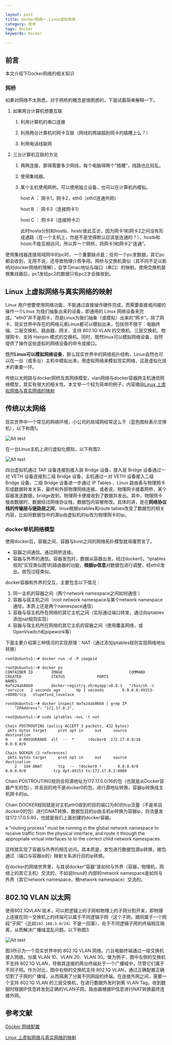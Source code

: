 ```yaml
---

layout: post
title: Docker网络一,Linux虚拟网络
category: 技术
tags: Docker
keywords: Docker

---
```


## 前言

本文介绍下Docker网络的相关知识

### 网桥

如果对网络不太熟悉，对于网桥的概念是很困惑的，下面试着简单解释一下。

1. 如果两台计算机想要互联

    1. 利用计算机的串口连接

    2. 利用两台计算机的网卡互联（网线的两端插到网卡的插槽上么？）

    3. 利用电话线联网

2. 三台计算机互联的方法

    1. 两两连接，那得需要多少网线，每个电脑得两个“插槽”，线路也比较乱。
    
    2. 使用集线器。

    3. 某个主机使用网桥。可以使用独立设备，也可以在计算机内模拟。

        host A ： 网卡1，网卡2，eth0（eth0连通外网）
    
        host B ： 网卡3（连接网卡1）
    
        host C ： 网卡4（连接网卡2）

        此时hosta分别和hostb、hostc彼此互访，因为网卡1和网卡2之间没有形成通路（在一个主机上，你是不是觉得默认应该是连通的？），hostb和hostc不能互相访问，所以弄一个网桥，将网卡1和网卡2“连通”。
        
使用集线器连接局域网中的pc时，一个重要缺点是：任何一个pc发数据，其它pc都会收到，无用不说，还导致物理介质争用。网桥与交换机类似（其不同不足以影响对docker网络的理解），会学习mac地址与端口（串口）的映射。使用交换机替换集线器后，pc1发给pc2的数据只有pc2才会接收到。

## Linux 上虚拟网络与真实网络的映射

Linux 用户想要使用网络功能，不能通过直接操作硬件完成，而需要直接或间接的操作一个Linux 为我们抽象出来的设备，即通用的 Linux 网络设备来完成。“eth0”并不是网卡，而是Linux为我们抽象（或模拟）出来的“网卡”。除了网卡，现实世界中存在的网络元素Linux都可以模拟出来，包括但不限于：电脑终端、二层交换机、路由器、网关、支持 802.1Q VLAN 的交换机、三层交换机、物理网卡、支持 Hairpin 模式的交换机。同时，既然linux可以模拟网络设备，自然提供了操作这些虚拟的网络设备的命令或接口。

既然**Linux可以模拟网络设备**，那么现实世界中的网络拓扑结构，Linux自然也可以在一台（或多台）主机中模拟出来。用虚拟网络来模拟现实网络，这是虚拟化技术的重要一环。

传统以太网路与docker网桥及其网络模型，vlan网络与docker容器跨主机通信网络模型，其实有很大的相关性。本文举一个较为简单的例子。内容摘自[Linux 上虚拟网络与真实网络的映射][]

## 传统以太网络

现实世界中一个常见的网络环境，小公司的局域网经常这么干（蓝色图标表示交换机），以下称图1。

![Alt text](/public/upload/docker/traditional_lan_architecture.jpg)

在一台Linux主机上进行虚拟化模拟，以下称图2.

![Alt text](/public/upload/docker/virtual_lan_architecture.jpg)

四台虚拟机通过 TAP 设备连接到接入层 Bridge 设备，接入层 Bridge 设备通过一对 VETH 设备连接到二级 Bridge 设备，主机通过一对 VETH 设备接入二级 Bridge 设备。二级 Bridge 设备进一步通过 IP Tables 、Linux 路由表与物理网卡形成数据转发关系，最终和外部物理网络连接。或者说，物理网卡接着网桥，某个容器发送数据，bridge收到，物理网卡便接收到了数据并发出。其中，物理网卡接收数据时，数据经过网络协议栈，数据包内容被修改。具体的讲，是在**网络协议栈的传输层与链路层之间**，linux根据iptables和route tables改变了数据包的相关内容，比如将数据包中的源ip由虚拟机的ip改为物理网卡的ip。


### docker单机网络模型

使用docker后，容器之间、容器与host之间的网络拓扑模型就毋庸赘言了。

- 容器之间通信。通过网桥连接。
- 容器与外界的通信。容器发包时，数据从容器出发，经过docker0，“iptables规则”实现类似图1的路由器的功能，**根据ip信息**对数据包进行调整，经eth0发出。收包过程类似。

docker容器和外界的交互，主要包含以下情况：

1. 同一主机的容器之间（两个network namespace之间如何通信 ）
2. 容器与宿主机之间（root network namespace与某个network namespace通信，本质上还是两个namespace通信）
3. 容器与宿主机所在网络的其它主机之间（实际通过端口转发，通过向iptables添加nat规则实现）
4. 容器与宿主机所在网络的其它主机的容器之间（使用覆盖网络，或OpenVswitch和pipework等）

下面主要介绍第三种情况的实现原理：NAT（通过添加iptables规则实现网络地址转换）


    root@ubuntu1:~# docker run -d -P imageid
    
    root@ubuntu1:~# docker ps
    CONTAINER ID        IMAGE                             COMMAND                CREATED             STATUS              PORTS                     NAMES
    0afe24ab86b8        docker-registry.sh/myapp:v0.0.1   "/bin/sh -c 'service   2 seconds ago       Up 1 seconds        0.0.0.0:49153->8080/tcp   stupefied_lovelace
    
    root@ubuntu1:~# docker inspect 0afe24ab86b8 | grep IP
        "IPAddress": "172.17.0.2",

    root@ubuntu1:~# sudo iptables -nvL -t nat
    
    Chain POSTROUTING (policy ACCEPT 3 packets, 432 bytes)
     pkts bytes target     prot opt in     out     source               destination
    0     0 MASQUERADE  all  --  *      !docker0  172.17.0.0/16        0.0.0.0/0

    Chain DOCKER (2 references)
     pkts bytes target     prot opt in     out     source               destination
        2   104 DNAT       tcp  --  !docker0 *       0.0.0.0/0            0.0.0.0/0            tcp dpt:49153 to:172.17.0.2:8080

Chain POSTROUTING规则会将源地址为172.17.0.0/16的包（也就是从Docker容器产生的包），并且目的地不是docker0的包，进行源地址转换，容器ip转换成主机网卡的ip。

Chain DOCKER规则就是对主机eth0收到的目的端口为80的tcp流量（不是来自docker0的包）进行DNAT转换，数据包目的ip由主机ip转换为容器ip，将流量发往172.17.0.5:80，也就是我们上面创建的docker容器。

a “routing process” must be running in the global network namespace to receive traffic from the physical interface, and route it through the appropriate virtual interfaces to to the correct child network namespaces. 

这样就实现了容器与外界的相互访问。其本质是，发包进行数据包源ip转换，接包通过（端口与容器ip的）映射关系进行目的ip转换。

在docker的网络世界里，与其说docker“容器”是如何与外界（容器，物理机，网络上的其它主机）交流的，不如说linux的 内部的network namespace是如何与外界（其它network namespace，根network namespace）交流的。

## 802.1Q VLAN 以太网

使用802.1QVLAN 技术，可以把逻辑上的子网和物理上的子网分割开来，即物理上连接在同一交换机上的终端可以属于不同逻辑子网（这个子网，跟同属于一个网段“子网”（比如`192.168.3.0/24`）不是一回事），处于不同逻辑子网的终端相互隔离，从而解决广播域混乱问题。以下称图3.

![Alt text](/public/upload/docker/traditional_vlan_architecture.jpg)

图3所示为一个现实世界中的 802.1Q VLAN 网络。六台电脑终端通过一级交换机接入网络，分属 VLAN 10、VLAN 20、VLAN 30。做为例子，图中左侧的交换机不支持 802.1Q VLAN，导致其连接的两台终端处于一个广播域中，尽管它们属于不同子网。作为对比，图中右侧的交换机支持 802.1Q VLAN，通过正确配置正确切割了子网的广播域，从而隔离了分属不同网段的终端。在连接外网之间，需要一个支持 802.1Q VLAN 的三层交换机，在进行数据外发时剥离 VLAN Tag，收到数据时根据IP信息转发到正确的VLAN子网。路由器根据IP信息进行NAT转换最终连接外网。


    
## 参考文献

[Docker 网络配置][]

[Linux 上虚拟网络与真实网络的映射][]

[Docker 网络配置]: http://www.oschina.net/translate/docker-network-configuration
[Linux 上的基础网络设备详解]: https://www.ibm.com/developerworks/cn/linux/1310_xiawc_networkdevice/
[Linux 上虚拟网络与真实网络的映射]: https://www.ibm.com/developerworks/cn/linux/1312_xiawc_linuxvirtnet/